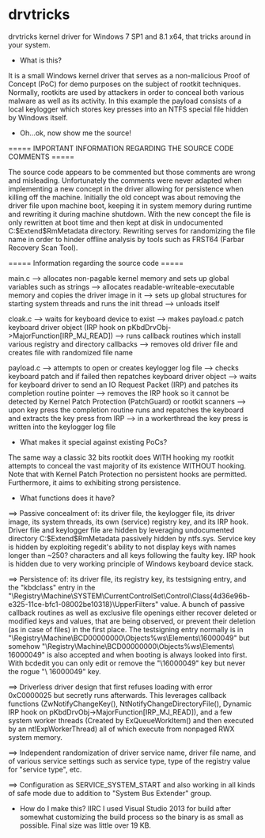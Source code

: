 # drvtricks
drvtricks kernel driver for Windows 7 SP1 and 8.1 x64, that tricks around in your system.

- What is this?

It is a small Windows kernel driver that serves as a non-malicious Proof of Concept (PoC) for demo purposes on the subject of rootkit techniques.
Normally, rootkits are used by attackers in order to conceal both various malware as well as its activity. In this example the payload consists of a local keylogger which stores key presses into an NTFS special file hidden by Windows itself.

- Oh...ok, now show me the source!

===== IMPORTANT INFORMATION REGARDING THE SOURCE CODE COMMENTS =====

The source code appears to be commented but those comments are wrong and misleading. Unfortunately the comments were never adapted when implementing a new concept in the driver allowing for persistence when killing off the machine. Initially the old concept was about removing the driver file upon machine boot, keeping it in system memory during runtime and rewriting it during machine shutdown.
With the new concept the file is only rewritten at boot time and then kept at disk in undocumented C:\$Extend\$RmMetadata directory. Rewriting serves for randomizing the file name in order to hinder offline analysis by tools such as FRST64 (Farbar Recovery Scan Tool).



===== Information regarding the source code =====

main.c --> allocates non-pagable kernel memory and sets up global variables such as strings
       --> allocates readable-writeable-executable memory and copies the driver image in it
       --> sets up global structures for starting system threads and runs the init thread
       --> unloads itself

cloak.c --> waits for keyboard device to exist
        --> makes payload.c patch keyboard driver object (IRP hook on pKbdDrvObj->MajorFunction[IRP_MJ_READ])
        --> runs callback routines which install various registry and directory callbacks
        --> removes old driver file and creates file with randomized file name

payload.c --> attempts to open or creates keylogger log file
          --> checks keyboard patch and if failed then repatches keyboard driver object
          --> waits for keyboard driver to send an IO Request Packet (IRP) and patches its completion routine pointer
          --> removes the IRP hook so it cannot be detected by Kernel Patch Protection (PatchGuard) or rootkit scanners
          --> upon key press the completion routine runs and repatches the keyboard and extracts the key press from IRP
          --> in a workerthread the key press is written into the keylogger log file



- What makes it special against existing PoCs?

The same way a classic 32 bits rootkit does WITH hooking my rootkit attempts to conceal the vast majority of its existence WITHOUT hooking. Note that with Kernel Patch Protection no persistent hooks are permitted. Furthermore, it aims to exhibiting strong persistence.


- What functions does it have?

==> Passive concealment of: its driver file, the keylogger file, its driver image, its system threads,
    its own (service) registry key, and its IRP hook. Driver file and keylogger file are hidden by leveraging
    undocumented directory C:\$Extend\$RmMetadata passively hidden by ntfs.sys. Service key is hidden by exploiting
    regedit's ability to not display keys with names longer than ~250? characters and all keys following the faulty
    key. IRP hook is hidden due to very working principle of Windows keyboard device stack.

==> Persistence of: its driver file, its registry key, its testsigning entry, and the "kbdclass" entry in the
    "\Registry\Machine\SYSTEM\CurrentControlSet\Control\Class\{4d36e96b-e325-11ce-bfc1-08002be10318}\\UpperFilters"
    value. A bunch of passive callback routines as well as exclusive file openings either recover deleted or modified
    keys and values, that are being observed, or prevent their deletion (as in case of files) in the first place.
    The testsigning entry normally is in "\Registry\Machine\BCD00000000\Objects\%ws\Elements\16000049" but
    somehow "\Registry\Machine\BCD00000000\Objects\%ws\Elements\ 16000049" is also accepted and when booting
    is always looked into first. With bcdedit you can only edit or remove the "\16000049" key but never the rogue
    "\ 16000049\" key.
    
==> Driverless driver design that first refuses loading with error 0xC0000025 but secretly runs afterwards.
    This leverages callback functions (ZwNotifyChangeKey(), NtNotifyChangeDirectoryFile(), Dynamic IRP hook on
    pKbdDrvObj->MajorFunction[IRP_MJ_READ]), and a few system worker threads (Created by ExQueueWorkItem() and then
    executed by an nt!ExpWorkerThread) all of which execute from nonpaged RWX system memory.
    
==> Independent randomization of driver service name, driver file name, and of various service settings such as
    service type, type of the registry value for "service type", etc.
    
==> Configuration as SERVICE_SYSTEM_START and also working in all kinds of safe mode due to addition to
    "System Bus Extender" group.
    
- How do I make this?
IIRC I used Visual Studio 2013 for build after somewhat customizing the build process so the binary is as small as possible. Final size was little over 19 KB.
